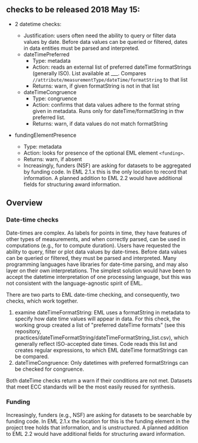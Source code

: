 ## checks to be released 2018 May 15:

- 2 datetime checks:
  - Justification:  users often need the ability to query or filter data values by date. Before data values can be queried or filtered, dates in data entities must be parsed and interpreted.
  - dateTimePreferred 
    - Type: metadata
    - Action: reads an external list of preferred dateTime formatStrings (generally ISO). List available at ___. Compares ```//attribute/measurementType/dateTime/formatString``` to that list
    - Returns: warn, if given formatString is not in that list
  - dateTimeCongruence
    - Type: congruence
    - Action: confirms that data values adhere to the format string given in metadata. Runs only for dateTime/formatString in thw preferred list.
    - Returns: warn, if data values do not match formatString


- fundingElementPresence 
  - Type: metadata
  - Action: looks for presence of the optional EML element ```<funding>```. 
  - Returns: warn, if absent
  - Increasingly, funders (NSF) are asking for datasets to be aggregated by funding code. In EML 2.1.x this is the only location to record that information. A planned addition to EML 2.2 would have additional fields for structuring award information.



## Overview
### Date-time checks
Date-times are complex. As labels for points in time, they have features of other types of measurements, and when correctly parsed, can be used in computations (e.g., for to compute duration). Users have requested the ability to query, filter or plot data values by date-times. Before data values can be queried or filtered, they must be parsed and interpreted. Many programming languages have libraries for date-time parsing, and may also layer on their own interpretations. The simplest solution would have been to accept the datetime interpretation of one processing language, but this was not consistent with the language-agnostic spirit of EML. 

There are two parts to EML date-time checking, and consequently, two checks, which work together.
1. examine dateTimeFormatString: EML uses a formatString in metadata to specify how date time values will appear in data. For this check, the working group created a list of "preferred dateTime formats" (see this repository, practices/dateTimeFormatString/dateTimeFormatString_list.csv), which generally reflect ISO-accepted date times. Code reads this list and creates regular expressions, to which EML dateTime formatStrings can be compared. 
2. dateTimeCongruence: Only datetimes with preferred formatStrings can be checked for congruence. 

Both dateTime checks return a warn if their conditions are not met. Datasets that meet ECC standards will be the most easily reused for synthesis.

### Funding
Increasingly, funders (e.g., NSF) are asking for datasets to be searchable by funding code. In EML 2.1.x the location for this is the funding element in the project tree holds that information, and is unstructured. A planned addition to EML 2.2 would have additional fields for structuring award information. 



